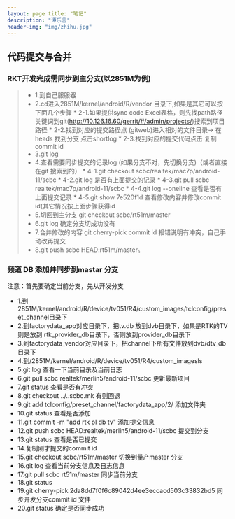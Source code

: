 ```yaml
---
layout: page title: "笔记"
description: "谭乐言"
header-img: "img/zhihu.jpg"
---
```


## 代码提交与合并

### RKT开发完成需同步到主分支(以2851M为例)

> * 1.到自己服服器
> * 2.cd进入2851M/kernel/android/R/vendor 目录下,如果是其它可以按下面几个步骤
    * 2-1.如果提供sync code Excel表格，则先找path路径关键词到git(http://10.126.16.60/gerrit/#/admin/projects/)搜索到项目路径
    * 2-2.找到对应的提交路径点 (gitweb)进入相对的文件目录-> 在heads 找到分支 点击shortlog
    * 2-3.找到对应的提交代码点击 复制commit id
> * 3.git log
> * 4.查看需要同步提交的记录log (如果分支不对，先切换分支)（或者直接在git 搜索到的）
    * 4-1.git checkout scbc/realtek/mac7p/android-11/scbc
    * 4-2.git log 是否有上面提交的记录
    * 4-3.git pull scbc realtek/mac7p/android-11/scbc
    * 4-4.git log --oneline 查看是否有上面提交记录
    * 4-5.git show 7e520f1d 查看修改内容并修改commit id(其它情况按上面步骤获得id
> * 5.切回到主分支 git checkout scbc/rt51m/master
> * 6.git log 确定分支切成功没有
> * 7.合并修改的内容 git cherry-pick commit id 报错说明有冲突，自己手动改再提交
> * 8.git push scbc HEAD:rt51m/master。

### 频道 DB 添加并同步到mastar 分支

注意：首先要确定当前分支，先从开发分支

* 1.到2851M/kernel/android/R/device/tv051/R4/custom_images/tclconfig/preset_channel目录下
* 2.到factorydata_app对应目录下，把tv.db 放到dvb目录下，如果是RTK的TV则是放到 rtk_provider_db目录下，否则放到provider_db目录下
* 3.到factorydata_vendor对应目录下，把channel下所有文件放到dvb/dtv_db目录下
* 4.到/2851M/kernel/android/R/device/tv051/R4/custom_imagesls
* 5.git log 查看一下当前目录及当前日志
* 6.git pull scbc realtek/merlin5/android-11/scbc 更新最新项目
* 7.git status 查看是否有冲突
* 8.git checkout ../..scbc.mk 有则回退
* 9.git add tclconfig/preset_channel/factorydata_app/2/ 添加文件夹
* 10.git status 查看是否添加 
* 11.git commit -m "add rtk pl db tv" 添加提交信息 
* 12.git push scbc HEAD:realtek/merlin5/android-11/scbc 提交到分支
* 13.git status 查看是否已提交 
* 14.复制刚才提交的commit id 
* 15.git checkout scbc/rt51m/master 切换到量产master 分支
* 16.git log 查看当前分支信息及日志信息 
* 17.git pull scbc rt51m/master 同步当前分支 
* 18.git status 
* 19.git cherry-pick 2da8dd7f0f6c89042d4ee3eccacd503c33832bd5 同步开发分支commit id 文件 
* 20.git status 确定是否同步成功



